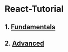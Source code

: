 # React-Tutorial

## 1. [Fundamentals](https://github.com/Mnyu/react-tutorial/blob/main/fundamentals.md)

## 2. [Advanced](https://github.com/Mnyu/react-tutorial/blob/main/advanced.md)
